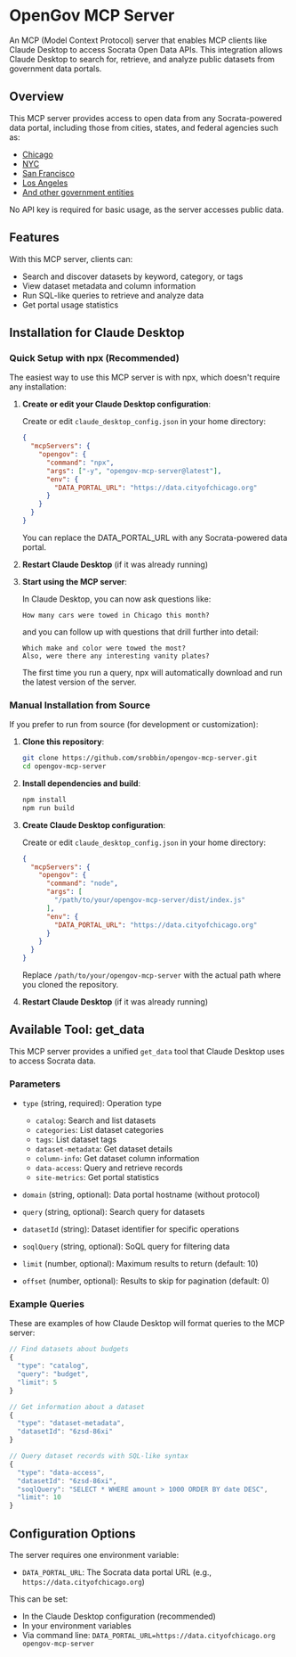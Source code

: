 # OpenGov MCP Server

An MCP (Model Context Protocol) server that enables MCP clients like Claude Desktop to access Socrata Open Data APIs. This integration allows Claude Desktop to search for, retrieve, and analyze public datasets from government data portals.

## Overview

This MCP server provides access to open data from any Socrata-powered data portal, including those from cities, states, and federal agencies such as:
- [Chicago](https://data.cityofchicago.org)
- [NYC](https://data.cityofnewyork.us)
- [San Francisco](https://data.sfgov.org)
- [Los Angeles](https://data.lacity.org)
- [And other government entities](https://dev.socrata.com/data/)

No API key is required for basic usage, as the server accesses public data.

## Features

With this MCP server, clients can:
- Search and discover datasets by keyword, category, or tags
- View dataset metadata and column information
- Run SQL-like queries to retrieve and analyze data
- Get portal usage statistics

## Installation for Claude Desktop

### Quick Setup with npx (Recommended)

The easiest way to use this MCP server is with npx, which doesn't require any installation:

1. **Create or edit your Claude Desktop configuration**:
   
   Create or edit `claude_desktop_config.json` in your home directory:

   ```json
   {
     "mcpServers": { 
       "opengov": {
         "command": "npx",
         "args": ["-y", "opengov-mcp-server@latest"],
         "env": {
           "DATA_PORTAL_URL": "https://data.cityofchicago.org"
         }
       }
     }
   }
   ```

   You can replace the DATA_PORTAL_URL with any Socrata-powered data portal.

2. **Restart Claude Desktop** (if it was already running)

3. **Start using the MCP server**:
   
   In Claude Desktop, you can now ask questions like:
   
   ```
   How many cars were towed in Chicago this month?
   ```

   and you can follow up with questions that drill further into detail:

   ```
   Which make and color were towed the most?
   Also, were there any interesting vanity plates?
   ```

   The first time you run a query, npx will automatically download and run the latest version of the server.

### Manual Installation from Source

If you prefer to run from source (for development or customization):

1. **Clone this repository**:
   ```bash
   git clone https://github.com/srobbin/opengov-mcp-server.git
   cd opengov-mcp-server
   ```

2. **Install dependencies and build**:
   ```bash
   npm install
   npm run build
   ```

3. **Create Claude Desktop configuration**:
   
   Create or edit `claude_desktop_config.json` in your home directory:

   ```json
   {
     "mcpServers": { 
       "opengov": {
         "command": "node",
         "args": [
           "/path/to/your/opengov-mcp-server/dist/index.js"
         ],
         "env": {
           "DATA_PORTAL_URL": "https://data.cityofchicago.org"
         }
       }
     }
   }
   ```

   Replace `/path/to/your/opengov-mcp-server` with the actual path where you cloned the repository.

4. **Restart Claude Desktop** (if it was already running)

## Available Tool: get_data

This MCP server provides a unified `get_data` tool that Claude Desktop uses to access Socrata data.

### Parameters

- `type` (string, required): Operation type
  - `catalog`: Search and list datasets
  - `categories`: List dataset categories
  - `tags`: List dataset tags
  - `dataset-metadata`: Get dataset details
  - `column-info`: Get dataset column information
  - `data-access`: Query and retrieve records
  - `site-metrics`: Get portal statistics

- `domain` (string, optional): Data portal hostname (without protocol)

- `query` (string, optional): Search query for datasets

- `datasetId` (string): Dataset identifier for specific operations

- `soqlQuery` (string, optional): SoQL query for filtering data

- `limit` (number, optional): Maximum results to return (default: 10)

- `offset` (number, optional): Results to skip for pagination (default: 0)

### Example Queries

These are examples of how Claude Desktop will format queries to the MCP server:

```javascript
// Find datasets about budgets
{
  "type": "catalog",
  "query": "budget",
  "limit": 5
}

// Get information about a dataset
{
  "type": "dataset-metadata",
  "datasetId": "6zsd-86xi"
}

// Query dataset records with SQL-like syntax
{
  "type": "data-access",
  "datasetId": "6zsd-86xi",
  "soqlQuery": "SELECT * WHERE amount > 1000 ORDER BY date DESC",
  "limit": 10
}
```

## Configuration Options

The server requires one environment variable:

- `DATA_PORTAL_URL`: The Socrata data portal URL (e.g., `https://data.cityofchicago.org`)

This can be set:
- In the Claude Desktop configuration (recommended)
- In your environment variables
- Via command line: `DATA_PORTAL_URL=https://data.cityofchicago.org opengov-mcp-server`
